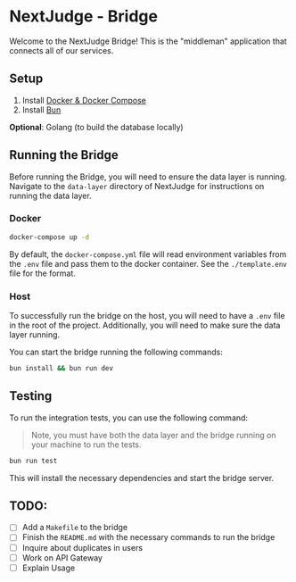 # NextJudge - Bridge

Welcome to the NextJudge Bridge! This is the "middleman" application that connects all of our services.

## Setup

1. Install [Docker & Docker Compose](https://www.docker.com/products/docker-desktop)
2. Install [Bun](https://bun.sh)

**Optional**: Golang (to build the database locally)

## Running the Bridge

Before running the Bridge, you will need to ensure the data layer is running. Navigate to the `data-layer` directory of NextJudge for instructions on running the data layer.

### Docker

```sh
docker-compose up -d
```

By default, the `docker-compose.yml` file will read environment variables from the `.env` file and pass them to the docker container. See the `./template.env` file for the format.

### Host

To successfully run the bridge on the host, you will need to have a `.env` file in the root of the project. Additionally, you will need to make sure the data layer running.

You can start the bridge running the following commands:

```bash
bun install && bun run dev
```

## Testing

To run the integration tests, you can use the following command:

> Note, you must have both the data layer and the bridge running on your machine to run the tests.

```bash
bun run test
```

This will install the necessary dependencies and start the bridge server.

## TODO:

- [ ] Add a `Makefile` to the bridge
- [ ] Finish the `README.md` with the necessary commands to run the bridge
- [ ] Inquire about duplicates in users
- [ ] Work on API Gateway
- [ ] Explain Usage
